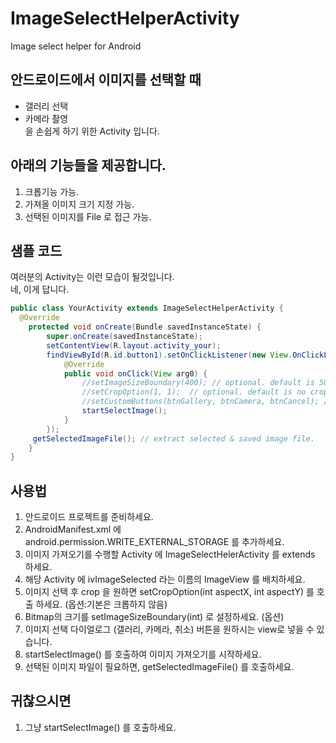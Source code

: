 ImageSelectHelperActivity
=========================

Image select helper for Android

안드로이드에서 이미지를 선택할 때
---------------------------------
* 갤러리 선택
* 카메라 촬영  
을 손쉽게 하기 위한 Activity 입니다.

아래의 기능들을 제공합니다.
---------------------------------
1. 크롭기능 가능.
2. 가져올 이미지 크기 지정 가능.
3. 선택된 이미지를 File 로 접근 가능.

샘플 코드
---------
여러분의 Activity는 이런 모습이 될것입니다.  
네, 이게 답니다.
~~~~~ java
public class YourActivity extends ImageSelectHelperActivity {
  @Override
	protected void onCreate(Bundle savedInstanceState) {
		super.onCreate(savedInstanceState);
		setContentView(R.layout.activity_your);
		findViewById(R.id.button1).setOnClickListener(new View.OnClickListener() {
			@Override
			public void onClick(View arg0) {
				//setImageSizeBoundary(400); // optional. default is 500.
				//setCropOption(1, 1);  // optional. default is no crop.
				//setCustomButtons(btnGallery, btnCamera, btnCancel); // you can set these buttons.
				startSelectImage();
			}
		});
 	 getSelectedImageFile(); // extract selected & saved image file.
	}
}
~~~~~

사용법
---------------------------------
1. 안드로이드 프로젝트를 준비하세요.
2. AndroidManifest.xml 에 android.permission.WRITE_EXTERNAL_STORAGE 를 추가하세요. 
3. 이미지 가져오기를 수행할 Activity 에 ImageSelectHelerActivity 를 extends 하세요.
4. 해당 Activity 에 ivImageSelected 라는 이름의 ImageView 를 배치하세요.
5. 이미지 선택 후 crop 을 원하면 setCropOption(int aspectX, int aspectY) 를 호출 하세요. (옵션:기본은 크롭하지 않음)
6. Bitmap의 크기를 setImageSizeBoundary(int) 로 설정하세요. (옵션) 
7. 이미지 선택 다이얼로그 (갤러리, 카메라, 취소) 버튼을 원하시는 view로 넣을 수 있습니다.
8. startSelectImage() 를 호출하여 이미지 가져오기를 시작하세요.
9. 선택된 이미지 파일이 필요하면, getSelectedImageFile() 를 호출하세요.

귀찮으시면
------------
1. 그냥 startSelectImage() 를 호출하세요.


